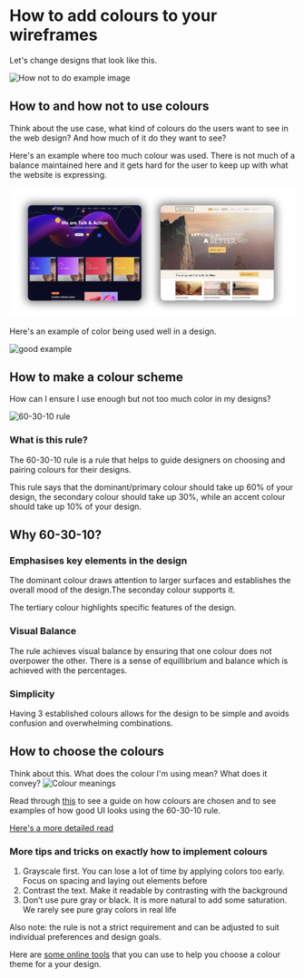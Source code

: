 # How to add colours to your wireframes

Let's change designs that look like this.

![How not to do example image](https://encrypted-tbn0.gstatic.com/images?q=tbn:ANd9GcRNg7-ln_L62Mtz_2ZeUEZU3gN2bw7ySwU2Dg&s)

## How to and how not to use colours

Think about the use case, what kind of colours do the users want to see in the web design? And how much of it do they want to see?

Here's an example where too much colour was used. There is not much of a balance maintained here and it gets hard for the user to keep up with what the website is expressing.

![Too much](image.png)

Here's an example of color being used well in a design.

![good example](https://images.ctfassets.net/lh3zuq09vnm2/6FdHOZHJKvrlc1dAWXdqlu/2e83c3b20cb1af6f42d99b4b8439d5eb/05_Shopify.jpg)

## How to make a colour scheme

How can I ensure I use enough but not too much color in my designs?

![60-30-10 rule](https://media.licdn.com/dms/image/D4D12AQHmZXIzViiRuQ/article-cover_image-shrink_720_1280/0/1684470842206?e=2147483647&v=beta&t=peyaZFB7AmkjHTIg9WSlinUZR-3NkxoZKwfGNgB9nZU)

### What is this rule?

The 60-30-10 rule is a rule that helps to guide designers on choosing and pairing colours for their designs.

This rule says that the dominant/primary colour should take up 60% of your design, the secondary colour should take up 30%, while an accent colour should take up 10% of your design.

## Why 60-30-10?

### Emphasises key elements in the design

The dominant colour draws attention to larger surfaces and establishes the overall mood of the design.The seconday colour supports it.

The tertiary colour highlights specific features of the design.

### Visual Balance

The rule achieves visual balance by ensuring that one colour does not overpower the other. There is a sense of equillibrium and balance which is achieved with the percentages.

### Simplicity

Having 3 established colours allows for the design to be simple and avoids confusion and overwhelming combinations.

## How to choose the colours

Think about this. What does the colour I'm using mean? What does it convey?
![Colour meanings](https://images.wondershare.com/mockitt/ui-design/ui-color-principles-color-psychology.jpg)

Read through [this](https://bootcamp.uxdesign.cc/60-30-10-rule-how-to-choose-colors-for-your-ui-design-713b3d4c1445) to see a guide on how colours are chosen and to see examples of how good UI looks using the 60-30-10 rule.

[Here's a more detailed read](https://uxplanet.org/principles-of-color-in-ui-design-43708d8512d8)

### More tips and tricks on exactly how to implement colours

1. Grayscale first. You can lose a lot of time by applying colors too early. Focus on spacing and laying out elements before
2. Contrast the text. Make it readable by contrasting with the background
3. Don’t use pure gray or black. It is more natural to add some saturation. We rarely see pure gray colors in real life

Also note: the rule is not a strict requirement and can be adjusted to suit individual preferences and design goals.

Here are [some online tools](https://www.pagecloud.com/blog/free-tools-to-help-choose-website-colors) that you can use to help you choose a colour theme for a your design.
